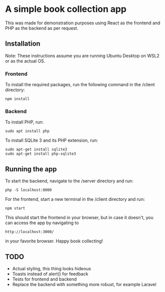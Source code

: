 # A simple book collection app
This was made for demonstration purposes using React as the frontend and PHP as the backend as per request.

## Installation
Note: These instructions assume you are running Ubuntu Desktop on WSL2 or as the actual OS.
### Frontend
To install the required packages, run the following command in the /client directory:
```
npm install
```
### Backend
To install PHP, run:
```
sudo apt install php
```
To install SQLite 3 and its PHP extension, run:
```
sudo apt-get install sqlite3
sudo apt-get install php-sqlite3
```

## Running the app
To start the backend, navigate to the /server directory and run:
```
php -S localhost:8000
```
For the frontend, start a new terminal in the /client directory and run:
```
npm start
```

This should start the frontend in your browser, but in case it doesn't, you can access the app by navigating to
```
http://localhost:3000/
```
in your favorite browser. Happy book collecting!

## TODO
- Actual styling, this thing looks hideous
- Toasts instead of alert() for feedback
- Tests for frontend and backend
- Replace the backend with something more robust, for example Laravel